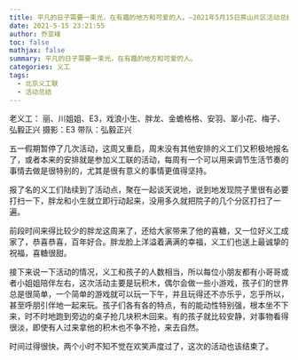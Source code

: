 ```yaml
---
title: 平凡的日子需要一束光，在有趣的地方和可爱的人。—2021年5月15日房山片区活动总结
date: 2021-5-15 23:21:55
author: 乔亚峰
toc: false
mathjax: false
summary: 平凡的日子需要一束光，在有趣的地方和可爱的人。
categories: 义工
tags:
  - 北京义工联
  - 活动总结
---
```


老义工： 丽、川姐姐、E3，戏浪小生、胖龙、金蟾格格、安羽、翠小花、梅子、弘毅正兴
摄影：E3
带队：弘毅正兴

五一假期暂停了几次活动，这周又重启，周末没有其他安排的义工们又积极地报名了，或者本来的安排就是参加义工联的活动，每周有一个可以用来调节生活节奏的事情去做是很特别的，尤其是很有意义的事情更值得坚持。

报了名的义工们陆续到了活动点，聚在一起谈天说地，说到地发现院子里很有必要打扫一下，胖龙和小生就立即行动起来，没用多久就把院子的几个分区打扫了一遍。

前段时间来得比较少的胖龙这周来了，还给大家带来了他的喜糖，又一位好义工成家了，恭喜恭喜，百年好合。胖龙脸上洋溢着满满的幸福，义工们也送上最诚挚的祝福，喜糖很甜。

接下来说一下活动的情况，义工和孩子的人数相当，所以每位小朋友都有小哥哥或者小姐姐陪伴左右，这次活动主要是玩积木，偶尔会做一些小游戏，孩子们的世界总是很简单，一个简单的游戏就可以玩一下午，并且玩得还不亦乐乎，忘乎所以，甚至呼朋引伴地一起来玩。孩子们各有各的特点，有的能动性特别强，根本坐不下来，时不时地跑到旁边的桌子抢几块积木回来。有的孩子就比较安静，对事物看得很淡，即使有人过来拿他的积木也不争不抢，来去自然。

时间过得很快，两个小时不知不觉在欢笑声度过了，这次的活动也该结束了。


